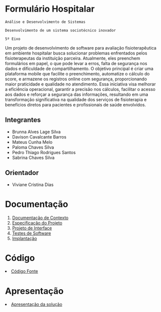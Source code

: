 # Formulário Hospitalar

`Análise e Desenvolvimento de Sistemas`

`Desenvolvimento de um sistema sociotécnico inovador`

`5º Eixo`

Um projeto de desenvolvimento de software para avaliação fisioterapêutica em ambiente hospitalar busca solucionar problemas enfrentados pelos fisioterapeutas da instituição parceira. Atualmente, eles preenchem formulários em papel, o que pode levar a erros, falta de segurança nos dados e dificuldade de compartilhamento. O objetivo principal é criar uma plataforma mobile que facilite o preenchimento, automatize o cálculo do score, e armazene os registros online com segurança, proporcionando maior praticidade e qualidade no atendimento. Essa iniciativa visa melhorar a eficiência operacional, garantir a precisão nos cálculos, facilitar o acesso aos dados e reforçar a segurança das informações, resultando em uma transformação significativa na qualidade dos serviços de fisioterapia e benefícios diretos para pacientes e profissionais de saúde envolvidos.

## Integrantes

* Brunna Alves Lage Silva
* Davison Cavalcante Barros
* Mateus Cunha Melo
* Paloma Chaves Silva
* Pedro Thiago Rodrigues Santos
* Sabrina Chaves Silva

## Orientador

* Viviane Cristina Dias

# Documentação

<ol>
<li><a href="docs/01-Documentação de Contexto.md"> Documentação de Contexto</a></li>
<li><a href="docs/02-Especificação do Projeto.md"> Especificação do Projeto</a></li>
<li><a href="docs/03-Projeto de Interface.md"> Projeto de Interface</a></li>
<li><a href="docs/04-Testes de Software.md"> Testes de Software</a></li>
<li><a href="docs/05-Implantação.md"> Implantação</a></li>
</ol>

# Código

<li><a href="src/README.md"> Código Fonte</a></li>

# Apresentação

<li><a href="presentation/README.md"> Apresentação da solução</a></li>
